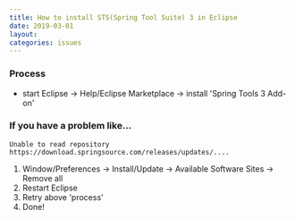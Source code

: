 ```yaml
---
title: How to install STS(Spring Tool Suite) 3 in Eclipse
date: 2019-03-01
layout:
categories: issues
---
```



### Process
- start Eclipse -> Help/Eclipse Marketplace -> install 'Spring Tools 3 Add-on'

### If you have a problem like...
`Unable to read repository https://download.springsource.com/releases/updates/....`

1. Window/Preferences -> Install/Update -> Available Software Sites -> Remove all
2. Restart Eclipse
3. Retry above 'process'
4. Done!
